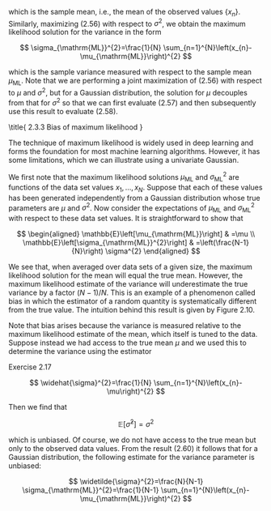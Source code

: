 which is the sample mean, i.e., the mean of the observed values $\left\{x_{n}\right\}$. Similarly, maximizing (2.56) with respect to $\sigma^{2}$, we obtain the maximum likelihood solution for the variance in the form

$$
\sigma_{\mathrm{ML}}^{2}=\frac{1}{N} \sum_{n=1}^{N}\left(x_{n}-\mu_{\mathrm{ML}}\right)^{2}
$$

which is the sample variance measured with respect to the sample mean $\mu_{\mathrm{ML}}$. Note that we are performing a joint maximization of (2.56) with respect to $\mu$ and $\sigma^{2}$, but for a Gaussian distribution, the solution for $\mu$ decouples from that for $\sigma^{2}$ so that we can first evaluate (2.57) and then subsequently use this result to evaluate (2.58).

\title{
2.3.3 Bias of maximum likelihood
}

The technique of maximum likelihood is widely used in deep learning and forms the foundation for most machine learning algorithms. However, it has some limitations, which we can illustrate using a univariate Gaussian.

We first note that the maximum likelihood solutions $\mu_{\mathrm{ML}}$ and $\sigma_{\mathrm{ML}}^{2}$ are functions of the data set values $x_{1}, \ldots, x_{N}$. Suppose that each of these values has been generated independently from a Gaussian distribution whose true parameters are $\mu$ and $\sigma^{2}$. Now consider the expectations of $\mu_{\mathrm{ML}}$ and $\sigma_{\mathrm{ML}}^{2}$ with respect to these data set values. It is straightforward to show that

$$
\begin{aligned}
\mathbb{E}\left[\mu_{\mathrm{ML}}\right] & =\mu \\
\mathbb{E}\left[\sigma_{\mathrm{ML}}^{2}\right] & =\left(\frac{N-1}{N}\right) \sigma^{2}
\end{aligned}
$$

We see that, when averaged over data sets of a given size, the maximum likelihood solution for the mean will equal the true mean. However, the maximum likelihood estimate of the variance will underestimate the true variance by a factor $(N-1) / N$. This is an example of a phenomenon called bias in which the estimator of a random quantity is systematically different from the true value. The intuition behind this result is given by Figure 2.10.

Note that bias arises because the variance is measured relative to the maximum likelihood estimate of the mean, which itself is tuned to the data. Suppose instead we had access to the true mean $\mu$ and we used this to determine the variance using the estimator

Exercise 2.17

$$
\widehat{\sigma}^{2}=\frac{1}{N} \sum_{n=1}^{N}\left(x_{n}-\mu\right)^{2}
$$

Then we find that

$$
\mathbb{E}\left[\widehat{\sigma}^{2}\right]=\sigma^{2}
$$

which is unbiased. Of course, we do not have access to the true mean but only to the observed data values. From the result (2.60) it follows that for a Gaussian distribution, the following estimate for the variance parameter is unbiased:

$$
\widetilde{\sigma}^{2}=\frac{N}{N-1} \sigma_{\mathrm{ML}}^{2}=\frac{1}{N-1} \sum_{n=1}^{N}\left(x_{n}-\mu_{\mathrm{ML}}\right)^{2}
$$